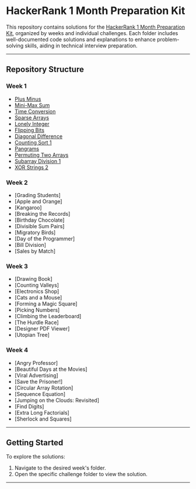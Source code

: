 # HackerRank 1 Month Preparation Kit

This repository contains solutions for the [HackerRank 1 Month Preparation Kit](https://www.hackerrank.com/interview/preparation-kits/one-month-preparation-kit/one-month-week-one/challenges), organized by weeks and individual challenges. Each folder includes well-documented code solutions and explanations to enhance problem-solving skills, aiding in technical interview preparation.

---

## Repository Structure

### **Week 1**
- [Plus Minus](./Week-01)
- [Mini-Max Sum](./Week-01)
- [Time Conversion](./Week-01)
- [Sparse Arrays](./Week-01)
- [Lonely Integer](./Week-01)
- [Flipping Bits](./Week-01)
- [Diagonal Difference](./Week-01/Diagonal%20Difference.java)
- [Counting Sort 1](./Week-01)
- [Pangrams](./Week-01)
- [Permuting Two Arrays](./Week-01)
- [Subarray Division 1](./Week-01)
- [XOR Strings 2](./Week-01)

### **Week 2**
- [Grading Students]
- [Apple and Orange]
- [Kangaroo]
- [Breaking the Records]
- [Birthday Chocolate]
- [Divisible Sum Pairs]
- [Migratory Birds]
- [Day of the Programmer]
- [Bill Division]
- [Sales by Match]

### **Week 3**
- [Drawing Book]
- [Counting Valleys]
- [Electronics Shop]
- [Cats and a Mouse]
- [Forming a Magic Square]
- [Picking Numbers]
- [Climbing the Leaderboard]
- [The Hurdle Race]
- [Designer PDF Viewer]
- [Utopian Tree]

### **Week 4**
- [Angry Professor]
- [Beautiful Days at the Movies]
- [Viral Advertising]
- [Save the Prisoner!]
- [Circular Array Rotation]
- [Sequence Equation]
- [Jumping on the Clouds: Revisited]
- [Find Digits]
- [Extra Long Factorials]
- [Sherlock and Squares]

---
## Getting Started

To explore the solutions:
1. Navigate to the desired week's folder.
2. Open the specific challenge folder to view the solution.

---
